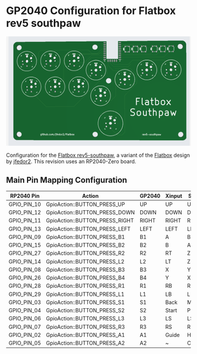 # GP2040 Configuration for Flatbox rev5 southpaw

![Flatbox rev5](assets/Flatbox-rev5.jpg)

Configuration for the [Flatbox rev5-southpaw](https://github.com/SkylaHila/flatbox-southpaw), a variant of the [Flatbox](https://github.com/jfedor2/flatbox) design by [jfedor2](https://github.com/jfedor2). This revision uses an RP2040-Zero board.

## Main Pin Mapping Configuration

| RP2040 Pin | Action                        | GP2040 | Xinput | Switch | PS3/4/5  | Dinput | Arcade |
|------------|-------------------------------|--------|--------|--------|----------|--------|--------|
| GPIO_PIN_10| GpioAction::BUTTON_PRESS_UP   | UP     | UP     | UP     | UP       | UP     | UP     |
| GPIO_PIN_12| GpioAction::BUTTON_PRESS_DOWN | DOWN   | DOWN   | DOWN   | DOWN     | DOWN   | DOWN   |
| GPIO_PIN_11| GpioAction::BUTTON_PRESS_RIGHT| RIGHT  | RIGHT  | RIGHT  | RIGHT    | RIGHT  | RIGHT  |
| GPIO_PIN_13| GpioAction::BUTTON_PRESS_LEFT | LEFT   | LEFT   | LEFT   | LEFT     | LEFT   | LEFT   |
| GPIO_PIN_09| GpioAction::BUTTON_PRESS_B1   | B1     | A      | B      | Cross    | 2      | K1     |
| GPIO_PIN_15| GpioAction::BUTTON_PRESS_B2   | B2     | B      | A      | Circle   | 3      | K2     |
| GPIO_PIN_27| GpioAction::BUTTON_PRESS_R2   | R2     | RT     | ZR     | R2       | 8      | K3     |
| GPIO_PIN_14| GpioAction::BUTTON_PRESS_L2   | L2     | LT     | ZL     | L2       | 7      | K4     |
| GPIO_PIN_08| GpioAction::BUTTON_PRESS_B3   | B3     | X      | Y      | Square   | 1      | P1     |
| GPIO_PIN_26| GpioAction::BUTTON_PRESS_B4   | B4     | Y      | X      | Triangle | 4      | P2     |
| GPIO_PIN_28| GpioAction::BUTTON_PRESS_R1   | R1     | RB     | R      | R1       | 6      | P3     |
| GPIO_PIN_29| GpioAction::BUTTON_PRESS_L1   | L1     | LB     | L      | L1       | 5      | P4     |
| GPIO_PIN_03| GpioAction::BUTTON_PRESS_S1   | S1     | Back   | Minus  | Select   | 9      | Coin   |
| GPIO_PIN_04| GpioAction::BUTTON_PRESS_S2   | S2     | Start  | Plus   | Start    | 10     | Start  |
| GPIO_PIN_06| GpioAction::BUTTON_PRESS_L3   | L3     | LS     | LS     | L3       | 11     | LS     |
| GPIO_PIN_07| GpioAction::BUTTON_PRESS_R3   | R3     | RS     | RS     | R3       | 12     | RS     |
| GPIO_PIN_02| GpioAction::BUTTON_PRESS_A1   | A1     | Guide  | Home   | PS       | 13     | ~      |
| GPIO_PIN_05| GpioAction::BUTTON_PRESS_A2   | A2     | ~      | Capture| ~        | 14     | ~      |